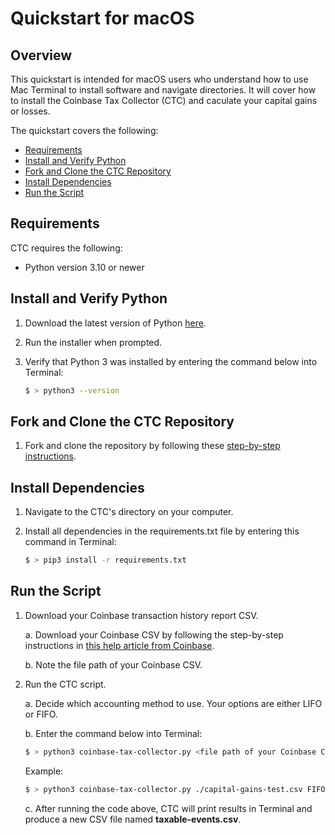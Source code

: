 # Quickstart for macOS

## Overview

This quickstart is intended for macOS users who understand how to use Mac Terminal to install software and navigate directories. It will cover how to install the Coinbase Tax Collector (CTC) and caculate your capital gains or losses.

The quickstart covers the following:

- [Requirements](#requirements)
- [Install and Verify Python](#install-and-verify-python)
- [Fork and Clone the CTC Repository](#fork-and-clone-the-ctc-repository)
- [Install Dependencies](#install-dependencies)
- [Run the Script](#run-the-script)

## Requirements

CTC requires the following:

* Python version 3.10 or newer

## Install and Verify Python

1. Download the latest version of Python [here](https://www.python.org/downloads/).

2. Run the installer when prompted.

3. Verify that Python 3 was installed by entering the command below into Terminal:

    ```sh
    $ > python3 --version
    ```

## Fork and Clone the CTC Repository

1. Fork and clone the repository by following these [step-by-step instructions](https://docs.github.com/en/get-started/quickstart/fork-a-repo#forking-a-repository).

## Install Dependencies

1. Navigate to the CTC's directory on your computer. 

2. Install all dependencies in the requirements.txt file by entering this command in Terminal:

    ```sh
    $ > pip3 install -r requirements.txt
    ```

## Run the Script

1. Download your Coinbase transaction history report CSV.

    a. Download your Coinbase CSV by following the step-by-step instructions in [this help article from Coinbase](https://help.coinbase.com/en/commerce/managing-account/transaction-reporting#download-reports).

    b. Note the file path of your Coinbase CSV.

2. Run the CTC script.

    a. Decide which accounting method to use. Your options are either LIFO or FIFO.
    
    b. Enter the command below into Terminal:

    ```sh
    $ > python3 coinbase-tax-collector.py <file path of your Coinbase CSV file> <LIFO | FIFO>
    ```

    Example:

    ```sh
    $ > python3 coinbase-tax-collector.py ./capital-gains-test.csv FIFO
    ```

    c. After running the code above, CTC will print results in Terminal and produce a new CSV file named **taxable-events.csv**.
